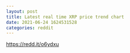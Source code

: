 ```yaml
--- 
layout: post 
title: Latest real time XRP price trend chart 
date: 2021-06-24 1624531528 
categories: reddit 
--- 
```

https://redd.it/o6ydxu